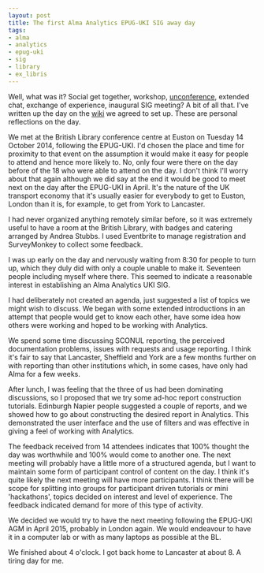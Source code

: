 ```yaml
---
layout: post
title: The first Alma Analytics EPUG-UKI SIG away day
tags:
- alma
- analytics
- epug-uki
- sig
- library
- ex_libris
---
```


Well, what was it? Social get together, workshop,
[unconference](http://en.wikipedia.org/wiki/Unconference), extended
chat, exchange of experience, inaugural SIG meeting? A bit of all that.
I've written up the day on the [wiki](https://lib-ldiv.lancs.ac.uk/dokuwiki)
we agreed to set up. These are personal reflections on the day.

<!--more-->

We met at the British Library conference centre at Euston on Tuesday 14
October 2014, following the EPUG-UKI. I'd chosen the place and time for
proximity to that event on the assumption it would make it easy for people
to attend and hence more likely to. No, only four were there on the day
before of the 18 who were able to attend on the day. I don't think I'll
worry about that again although we did say at the end it would be good
to meet next on the day after the EPUG-UKI in April. It's the nature of
the UK transport economy that it's usually easier for everybody to get
to Euston, London than it is, for example, to get from York to Lancaster.

I had never organized anything remotely similar before, so it was extremely
useful to have a room at the British Library, with badges and catering
arranged by Andrea Stubbs. I used Eventbrite to manage registration and
SurveyMonkey to collect some feedback.

I was up early on the day and nervously waiting from 8:30 for people
to turn up, which they duly did with only a couple unable to make
it. Seventeen people including myself where there. This seemed to indicate
a reasonable interest in establishing an Alma Analytics UKI SIG.

I had deliberately not created an agenda, just suggested a list of topics
we might wish to discuss. We began with some extended introductions in
an attempt that people would get to know each other, have some idea how
others were working and hoped to be working with Analytics.

We spend some time discussing SCONUL reporting, the perceived
documentation problems, issues with requests and usage reporting.
I think it's fair to say that Lancaster, Sheffield and York are a few
months further on with reporting than other institutions which, in some
cases, have only had Alma for a few weeks.

After lunch, I was feeling that the three of us had been dominating
discussions, so I proposed that we try some ad-hoc report construction
tutorials. Edinburgh Napier people suggested a couple of reports, and we
showed how to go about constructing the desired report in Analytics. This
demonstrated the user interface and the use of filters and was effective
in giving a feel of working with Analytics.

The feedback received from 14 attendees indicates that 100% thought the
day was worthwhile and 100% would come to another one. The next meeting
will probably have a little more of a structured agenda, but I want to
maintain some form of participant control of content on the day. I think
it's quite likely the next meeting will have more participants. I
think there will be scope for splitting into groups for participant
driven tutorials or mini 'hackathons', topics decided on interest and
level of experience. The feedback indicated demand for more of this type
of activity.

We decided we would try to have the next meeting following the EPUG-UKI
AGM in April 2015, probably in London again. We would endeavour to have
it in a computer lab or with as many laptops as possible at the BL.

We finished about 4 o'clock. I got back home to Lancaster at about 8. A
tiring day for me.

